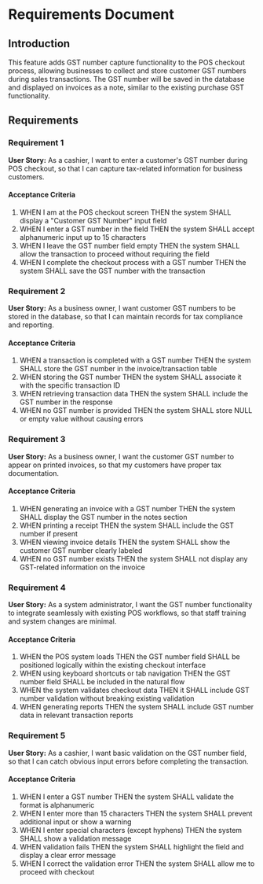 # Requirements Document

## Introduction

This feature adds GST number capture functionality to the POS checkout process, allowing businesses to collect and store customer GST numbers during sales transactions. The GST number will be saved in the database and displayed on invoices as a note, similar to the existing purchase GST functionality.

## Requirements

### Requirement 1

**User Story:** As a cashier, I want to enter a customer's GST number during POS checkout, so that I can capture tax-related information for business customers.

#### Acceptance Criteria

1. WHEN I am at the POS checkout screen THEN the system SHALL display a "Customer GST Number" input field
2. WHEN I enter a GST number in the field THEN the system SHALL accept alphanumeric input up to 15 characters
3. WHEN I leave the GST number field empty THEN the system SHALL allow the transaction to proceed without requiring the field
4. WHEN I complete the checkout process with a GST number THEN the system SHALL save the GST number with the transaction

### Requirement 2

**User Story:** As a business owner, I want customer GST numbers to be stored in the database, so that I can maintain records for tax compliance and reporting.

#### Acceptance Criteria

1. WHEN a transaction is completed with a GST number THEN the system SHALL store the GST number in the invoice/transaction table
2. WHEN storing the GST number THEN the system SHALL associate it with the specific transaction ID
3. WHEN retrieving transaction data THEN the system SHALL include the GST number in the response
4. WHEN no GST number is provided THEN the system SHALL store NULL or empty value without causing errors

### Requirement 3

**User Story:** As a business owner, I want the customer GST number to appear on printed invoices, so that my customers have proper tax documentation.

#### Acceptance Criteria

1. WHEN generating an invoice with a GST number THEN the system SHALL display the GST number in the notes section
2. WHEN printing a receipt THEN the system SHALL include the GST number if present
3. WHEN viewing invoice details THEN the system SHALL show the customer GST number clearly labeled
4. WHEN no GST number exists THEN the system SHALL not display any GST-related information on the invoice

### Requirement 4

**User Story:** As a system administrator, I want the GST number functionality to integrate seamlessly with existing POS workflows, so that staff training and system changes are minimal.

#### Acceptance Criteria

1. WHEN the POS system loads THEN the GST number field SHALL be positioned logically within the existing checkout interface
2. WHEN using keyboard shortcuts or tab navigation THEN the GST number field SHALL be included in the natural flow
3. WHEN the system validates checkout data THEN it SHALL include GST number validation without breaking existing validation
4. WHEN generating reports THEN the system SHALL include GST number data in relevant transaction reports

### Requirement 5

**User Story:** As a cashier, I want basic validation on the GST number field, so that I can catch obvious input errors before completing the transaction.

#### Acceptance Criteria

1. WHEN I enter a GST number THEN the system SHALL validate the format is alphanumeric
2. WHEN I enter more than 15 characters THEN the system SHALL prevent additional input or show a warning
3. WHEN I enter special characters (except hyphens) THEN the system SHALL show a validation message
4. WHEN validation fails THEN the system SHALL highlight the field and display a clear error message
5. WHEN I correct the validation error THEN the system SHALL allow me to proceed with checkout
